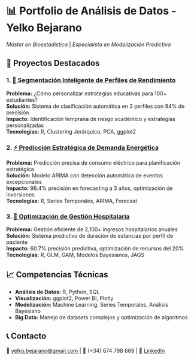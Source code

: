 # 📊 Portfolio de Análisis de Datos - Yelko Bejarano

*Máster en Bioestadística* | *Especialista en Modelización Predictiva*

## 🚀 Proyectos Destacados

### 1. [🎯 Segmentación Inteligente de Perfiles de Rendimiento](./01-analisis-clustering-educativo/README.md)
**Problema:** ¿Cómo personalizar estrategias educativas para 100+ estudiantes?  
**Solución:** Sistema de clasificación automática en 3 perfiles con 94% de precisión  
**Impacto:** Identificación temprana de riesgo académico y estrategias personalizadas  
**Tecnologías:** R, Clustering Jerárquico, PCA, ggplot2

### 2. [⚡ Predicción Estratégica de Demanda Energética](./02-prediccion-demanda-energetica/)
**Problema:** Predicción precisa de consumo eléctrico para planificación estratégica  
**Solución:** Modelo ARIMA con detección automática de eventos excepcionales  
**Impacto:** 98.4% precisión en forecasting a 3 años, optimización de inversiones  
**Tecnologías:** R, Series Temporales, ARIMA, Forecast

### 3. [🏥 Optimización de Gestión Hospitalaria](./03-optimizacion-hospitales/)
**Problema:** Gestión eficiente de 2,100+ ingresos hospitalarios anuales  
**Solución:** Sistema predictivo de duración de estancias por perfil de paciente  
**Impacto:** 60.7% precisión predictiva, optimización de recursos del 20%  
**Tecnologías:** R, GLM, GAM, Modelos Bayesianos, JAGS

## 📈 Competencias Técnicas
- **Análisis de Datos:** R, Python, SQL
- **Visualización:** ggplot2, Power BI, Plotly
- **Modelización:** Machine Learning, Series Temporales, Análisis Bayesiano
- **Big Data:** Manejo de datasets complejos y optimización de algoritmos

## 📞 Contacto
📧 yelko.bejarano@gmail.com | 📱 (+34) 674 798 669 | 🔗 [LinkedIn](enlace)
